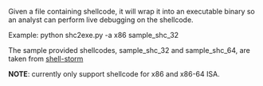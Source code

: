 Given a file containing shellcode, it will wrap it into an executable binary so an analyst can perform live debugging on the shellcode.

Example:
python shc2exe.py -a x86 sample_shc_32

The sample provided shellcodes, sample_shc_32 and sample_shc_64, are taken from [shell-storm](http://shell-storm.org/shellcode/)

__NOTE__: currently only support shellcode for x86 and x86-64 ISA.
